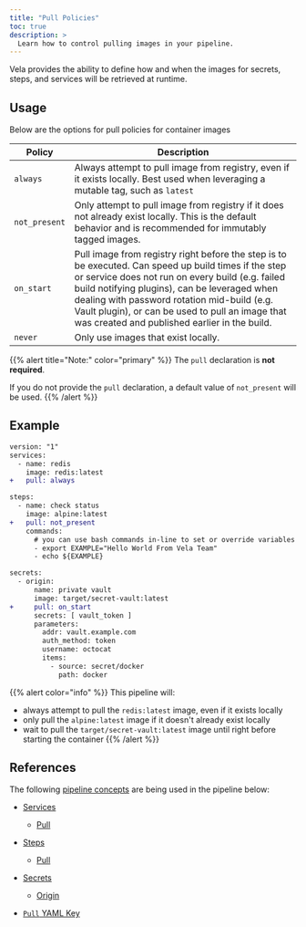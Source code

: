 ```yaml
---
title: "Pull Policies"
toc: true
description: >
  Learn how to control pulling images in your pipeline.
---
```


Vela provides the ability to define how and when the images for secrets, steps, and services will be retrieved at runtime.

## Usage

Below are the options for pull policies for container images

| Policy          | Description                                                     |
|---------------  |-----------------------------------------------------------------|
| `always`        | Always attempt to pull image from registry, even if it exists locally. Best used when leveraging a mutable tag, such as `latest`            |
| `not_present`   | Only attempt to pull image from registry if it does not already exist locally. This is the default behavior and is recommended for immutably tagged images.              |
| `on_start`      | Pull image from registry right before the step is to be executed. Can speed up build times if the step or service does not run on every build (e.g. failed build notifying plugins), can be leveraged when dealing with password rotation mid-build (e.g. Vault plugin), or can be used to pull an image that was created and published earlier in the build. |
| `never`         | Only use images that exist locally.              |

{{% alert title="Note:" color="primary" %}}
The `pull` declaration is **not required**.

If you do not provide the `pull` declaration, a default value of `not_present` will be used.
{{% /alert %}}

## Example

```diff
version: "1"
services:
  - name: redis
    image: redis:latest
+   pull: always

steps:
  - name: check status
    image: alpine:latest
+   pull: not_present
    commands:
      # you can use bash commands in-line to set or override variables
      - export EXAMPLE="Hello World From Vela Team"
      - echo ${EXAMPLE}

secrets:
  - origin:
      name: private vault
      image: target/secret-vault:latest
+     pull: on_start
      secrets: [ vault_token ]
      parameters:
        addr: vault.example.com
        auth_method: token
        username: octocat
        items:
          - source: secret/docker
            path: docker
```

{{% alert color="info" %}}
This pipeline will:

* always attempt to pull the `redis:latest` image, even if it exists locally
* only pull the `alpine:latest` image if it doesn't already exist locally
* wait to pull the `target/secret-vault:latest` image until right before starting the container
{{% /alert %}}

## References

The following [pipeline concepts](/docs/tour) are being used in the pipeline below:

* [Services](/docs/tour/services/)
  * [Pull](/docs/tour/image/)
* [Steps](/docs/tour/steps/)
  * [Pull](/docs/tour/image/)
* [Secrets](/docs/tour/secrets/)
  * [Origin](/docs/tour/secrets/)

* [`Pull` YAML Key](/docs/reference/yaml/steps/#the-pull-key)

